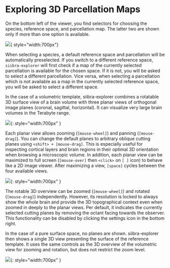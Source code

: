 # Exploring 3D Parcellation Maps

On the bottom left of the viewer, you find selectors for choosing the species, reference space, and parcellation map. The latter two are shown only if more than one option is available.

![](https://data-proxy.ebrains.eu/api/v1/buckets/reference-atlas-data/static/siibra-explorer-chips.png){ style="width:700px"}

When selecting a species, a default reference space and parcellation will be automatically preselected.
If you switch to a different reference space, `siibra-explorer` will first check if a map of the currently selected parcellation is available for the chosen space. If it is not, you will be asked to select a different parcellation.
Vice versa, when selecting a parcellation which is not available as a map in the currently selected reference space, you will be asked to select a different space.


In the case of a volumetric template, siibra-explorer combines a rotatable 3D surface view of a brain volume with three planar views of orthogonal image planes (coronal, sagittal, horizontal). It can visualize very large brain volumes in the Terabyte range.

![](https://data-proxy.ebrains.eu/api/v1/buckets/reference-atlas-data/static/julichbrain_bigbrain_4panel.png){: style="width:700px" }

Each planar view allows zooming (`[mouse-wheel]`) and panning (`[mouse-drag]`). 
You can change the default planes to arbitrary oblique cutting planes using `<shift> + [mouse-drag]`. This is especially useful for inspecting cortical layers and brain regions in their optimal 3D orientation when browsing a microscopic volume.
In addition, each planar view can be maximized to full screen (`[mouse-over]` then `<click>` on `[ ]` icon) to behave like a 2D image viewer.
After maximizing a view, `[space]` cycles between the four available views.

![](https://data-proxy.ebrains.eu/api/v1/buckets/reference-atlas-data/static/julichbrain_bigbrain_coronal.png){: style="width:700px" }


The rotable 3D overview can be zoomed (`[mouse-wheel]`) and rotated (`[mouse-drag]`) independently.
However, its resolution is locked to always show the whole brain and provide the 3D topographical context even when zoomed in deeply to the planar views. 
Per default, it indicates the currently selected cutting planes by removing the octant facing towards the observer. This functionality can be disabled by clicking the settings icon in the bottom right.

In the case of a pure surface space, no planes are shown. siibra-explorer then shows a single 3D view presenting the surface of the reference template. It uses the same controls as the 3D overview of the volumetric view for zooming and rotation, but does not restrict the zoom level.

![](https://data-proxy.ebrains.eu/api/v1/buckets/reference-atlas-data/static/julichbrain_fsaverage.png){: style="width:700px" }

